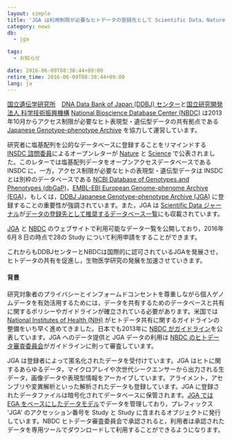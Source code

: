 ```yaml
---
layout: simple
title: 'JGA は利用制限が必要なヒトデータの登録先として Scientific Data，Nature と Science のオープンレターで推奨されています'
category: news
db:
  - jga

tags:
  - お知らせ

date: 2016-06-09T08:38:44+09:00
retire_time: 2016-06-09T08:38:44+09:00
lang: ja
---
```


<p><a href="https://www.nig.ac.jp/nig/ja/">国立遺伝学研究所</a>　<a href="/">DNA Data Bank of Japan (DDBJ) センター</a>と<a href="http://www.jst.go.jp/">国立研究開発法人 科学技術振興機構</a> <a href="http://humandbs.biosciencedbc.jp/">National Bioscience Database Center (NBDC)</a> は2013年10月からアクセス制限が必要なヒト表現型・遺伝型データの共有拠点である <a href="/jga/index.html">Japanese Genotype-phenotype Archive</a> を協力して運営しています。</p>

<p>研究者に塩基配列を公的なデータベースに登録することをリマインドする <a href="http://www.insdc.org/advisors">INSDC 諮問委員</a>によるオープンレターが <a href="http://www.nature.com/nature/journal/v533/n7602/full/533179a.html">Nature</a> と <a href="http://science.sciencemag.org/content/early/2016/05/10/science.aaf7672">Science</a> で公表されました。このレターでは塩基配列データをオープンアクセスデータベースである INSDC に，一方，アクセス制限が必要なヒトの表現型・遺伝型データは INSDC とは別枠のデータベースである <a href="http://www.ncbi.nlm.nih.gov/gap">NCBI Database of Genotypes and Phenotypes (dbGaP)</a>，<a href="https://www.ebi.ac.uk/ega/home">EMBL-EBI European Genome-phenome Archive (EGA)</a>，もしくは，<a href="/jga/index.html">DDBJ Japanese Genotype-phenotype Archive (JGA)</a> に登録することの重要性が強調されています。また，JGA は <a href="http://www.nature.com/sdata/">Scientific Data ジャーナル</a>が<a href="http://www.nature.com/sdata/policies/repositories">データの登録先として推奨するデータベース一覧</a>にも収載されています。</p>

<p><a href="https://ddbj.nig.ac.jp/jga/viewer/view/studies">JGA</a> と <a href="http://humandbs.biosciencedbc.jp/data-use/all-researches">NBDC</a> のウェブサイトで利用可能なデータ一覧を公開しており，2016年6月８日の時点で28の Study について利用申請をすることができます。</p>

<p>これからもDDBJセンターとNBDCは国際的に認可されているJGAを発展させ，ヒトデータの共有を促進し，生物医学研究の発展を加速させていきます。</p>

<h4>背景</h4>

<p>研究対象者のプライバシーとインフォームドコンセントを尊重しながら個人ゲノムデータを有効活用するためには，データを共有するためのデータベースと共有に関するポリシーやガイドラインが確立されている必要があります。米国では <a href="https://www.nih.gov/">National Institutes of Health (NIH)</a> がヒトデータ共有に関するガイドラインの整備をいち早く進めてきました。日本でも2013年に <a href="http://humandbs.biosciencedbc.jp/guidelines/data-sharing-guidelines">NBDC がガイドライン</a>を公表しています。JGA へのデータ提供と JGA データの利用は <a href="http://humandbs.biosciencedbc.jp/dac">NBDC のヒトデータ審査委員会</a>がガイドラインに則って審査しています。</p>

<p>JGA は登録者によって匿名化されたデータを受付けています。JGA はヒトに関するあらゆるデータ，マイクロアレイや次世代シークエンサーから出力される生データ，画像データや表現型情報をアーカイブしています。アライメント，アセンブリや変異解析といった解析されたデータも登録しています。JGA に登録されたデータファイルは暗号化されてデータベースに保管されます。<a href="/jga/services/index.html#metadata">JGA では EGA をベースにしたデータモデル</a>でデータを管理しており，プレフィックス 'JGA' のアクセッション番号を Study と Study に含まれるオブジェクトに発行しています。NBDC ヒトデータ審査委員会で承認されると，利用者は承認されたデータを専用ツールでダウンロードして利用することができるようになります。</p>
